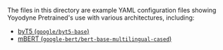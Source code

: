 The files in this directory are example YAML configuration files showing
Yoyodyne Pretrained's use with various architectures, including:

-   [byT5 (`google/byt5-base`)](https://huggingface.co/google/byt5-base)
-   [mBERT
    (`google-bert/bert-base-multilingual-cased`)](https://huggingface.co/google-bert/bert-base-multilingual-cased)
